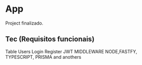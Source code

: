 # App

Project finalizado.

## Tec (Requisitos funcionais)

Table Users
Login
Register
JWT
MIDDLEWARE
NODE,FASTFY, TYPESCRIPT, PRISMA and anothers
